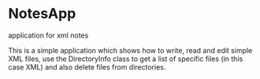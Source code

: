 # NotesApp
application for xml notes


This is a simple application which shows how to write,
read and edit simple XML files, use the DirectoryInfo 
class to get a list of specific files (in this case XML)
and also delete files from directories.
